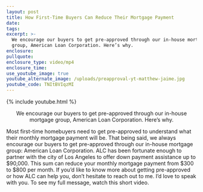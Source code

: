```yaml
---
layout: post
title: How First-Time Buyers Can Reduce Their Mortgage Payment
date:
tags:
excerpt: >-
  We encourage our buyers to get pre-approved through our in-house mortgage
  group, American Loan Corporation. Here’s why.
enclosure:
pullquote:
enclosure_type: video/mp4
enclosure_time:
use_youtube_image: true
youtube_alternate_image: /uploads/preapproval-yt-matthew-jaime.jpg
youtube_code: TNItBVIqzMI
---
```


{% include youtube.html %}<center>We encourage our buyers to get pre-approved through our in-house mortgage group, American Loan Corporation. Here’s why.</center>

Most first-time homebuyers need to get pre-approved to understand what their monthly mortgage payment will be. That being said, we always encourage our buyers to get pre-approved through our in-house mortgage group: American Loan Corporation. ALC has been fortunate enough to partner with the city of Los Angeles to offer down payment assistance up to $90,000. This sum can reduce your monthly mortgage payment from $300 to $800 per month. If you’d like to know more about getting pre-approved or how ALC can help you, don’t hesitate to reach out to me. I’d love to speak with you. To see my full message, watch this short video.